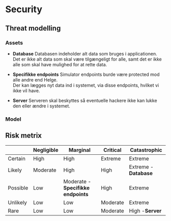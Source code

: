 # Security

## Threat modelling

### Assets
- <b>Database</b>
Databasen indeholder alt data som bruges i applicationen.<br/>
Det er ikke alt data som skal være tilgængeligt for alle, samt det er ikke alle som skal have mulighed for at rette data.

- <b>Specifikke endpoints</b>
Simulator endpoints burde være protected mod alle andre end Helge.<br/>
Der kan lægges nyt data ind i systemet, via disse endpoints, hvilket vi ikke vil have.

- <b>Server</b>
Serveren skal beskyttes så eventuelle hackere ikke kan lukke den eller ændre i systemet.

### Model


## Risk metrix
|          | Negligible | Marginal | Critical | Catastrophic |
| -------- | ---------- | -------- | -------- | ------------ |
| Certain  | High       | High     | Extreme  | Extreme      |
| Likely   | Moderate   | High     | High     | Extreme - <b>Database</b>     |
| Possible | Low        | Moderate - <b>Specifikke endpoints</b> | High     | Extreme      |
| Unlikely | Low        | Low      | Moderate | Extreme      |
| Rare     | Low        | Low      | Moderate | High -<b>Server</b>        |
